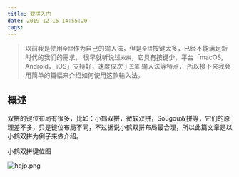 ```yaml
---
title: 双拼入门
date: 2019-12-16 14:55:20
tags:
---
```


>以前我是使用`全拼`作为自己的输入法，但是`全拼`按键太多，已经不能满足新时代的我们的需求，
>很早就听说过`双拼`，它具有按键少，平台「macOS, Android， iOS」支持好，速度仅次于`五笔` 输入法等特点，
>所以接下来我会用简单的篇幅来介绍如何使用这款输入法。

## 概述

双拼的键位布局有很多，比如：小鹤双拼，微软双拼，Sougou双拼等，它们的原理差不多，只是键位布局不同，不过据说小鹤双拼布局最合理，所以此篇文章是以
小鹤双拼为例子来做介绍。

小鹤双拼键位图

![hejp.png](https://i.loli.net/2019/12/16/xmAS7f8ocK2W5hb.png)